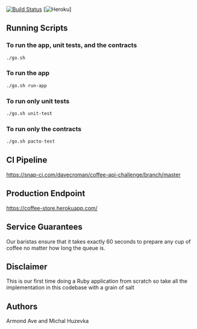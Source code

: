 [![Build Status](https://snap-ci.com/davecroman/coffee-api-challenge/branch/master/build_image)](https://snap-ci.com/davecroman/coffee-api-challenge/branch/master)
[![Heroku](https://heroku-badge.herokuapp.com/?app=coffee-store)]

## Running Scripts

### To run the app, unit tests, and the contracts
```bash
./go.sh
```

### To run the app
```bash
./go.sh run-app
```

### To run only unit tests
```bash
./go.sh unit-test
```

### To run only the contracts
```bash
./go.sh pacto-test
```

## CI Pipeline
https://snap-ci.com/davecroman/coffee-api-challenge/branch/master

## Production Endpoint
https://coffee-store.herokuapp.com/

## Service Guarantees
Our baristas ensure that it takes exactly 60 seconds to prepare any cup of coffee no matter how long the queue is.

## Disclaimer
This is our first time doing a Ruby application from scratch so take all the implementation in this codebase with a grain of salt

## Authors
Armond Ave and Michal Huzevka